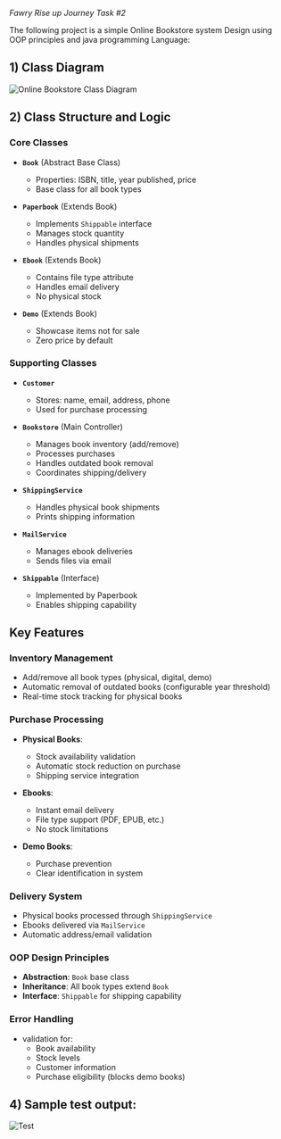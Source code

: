 *Fawry Rise up Journey Task #2*

The following project is a simple Online Bookstore system Design using OOP principles and java programming Language:

## 1) Class Diagram
![Online Bookstore Class Diagram](https://github.com/user-attachments/assets/68e58b32-5e3c-4a0f-a44c-0ed7b4588a75)


## 2) Class Structure and Logic

### Core Classes

- **`Book`** (Abstract Base Class)
  - Properties: ISBN, title, year published, price
  - Base class for all book types

- **`Paperbook`** (Extends Book)
  - Implements `Shippable` interface
  - Manages stock quantity
  - Handles physical shipments

- **`Ebook`** (Extends Book)
  - Contains file type attribute
  - Handles email delivery
  - No physical stock

- **`Demo`** (Extends Book)
  - Showcase items not for sale
  - Zero price by default

### Supporting Classes

- **`Customer`**
  - Stores: name, email, address, phone
  - Used for purchase processing

- **`Bookstore`** (Main Controller)
  - Manages book inventory (add/remove)
  - Processes purchases
  - Handles outdated book removal
  - Coordinates shipping/delivery

- **`ShippingService`**
  - Handles physical book shipments
  - Prints shipping information

- **`MailService`**
  - Manages ebook deliveries
  - Sends files via email

- **`Shippable`** (Interface)
  - Implemented by Paperbook
  - Enables shipping capability

## Key Features

### Inventory Management
- Add/remove all book types (physical, digital, demo)
- Automatic removal of outdated books (configurable year threshold)
- Real-time stock tracking for physical books

### Purchase Processing
- **Physical Books**:
  - Stock availability validation
  - Automatic stock reduction on purchase
  - Shipping service integration

- **Ebooks**:
  - Instant email delivery
  - File type support (PDF, EPUB, etc.)
  - No stock limitations

- **Demo Books**:
  - Purchase prevention
  - Clear identification in system

### Delivery System
- Physical books processed through `ShippingService`
- Ebooks delivered via `MailService`
- Automatic address/email validation

### OOP Design Principles
- **Abstraction**: `Book` base class
- **Inheritance**: All book types extend `Book`
- **Interface**: `Shippable` for shipping capability

### Error Handling
- validation for:
  - Book availability
  - Stock levels
  - Customer information
  - Purchase eligibility (blocks demo books)

## 4) Sample test output:

![Test](https://github.com/user-attachments/assets/6dccd8d2-083f-4d49-9c28-a961d8031667)



